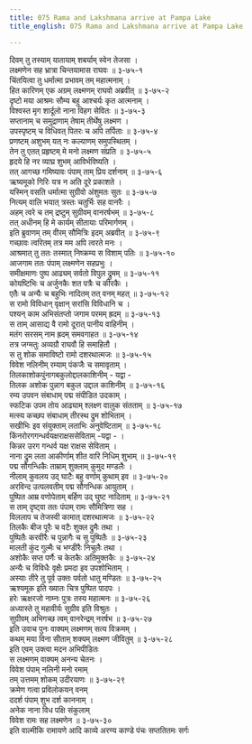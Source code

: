 ```yaml
---
title: 075 Rama and Lakshmana arrive at Pampa Lake
title_english: 075 Rama and Lakshmana arrive at Pampa Lake

---
```


<div class="audioEmbed"  caption="श्रीराम-हरिसीताराममूर्ति-घनपाठिभ्यां वचनम्" src="https://archive.org/download/Ramayana-recitation-Sriram-harisItArAmamUrti-Ghanapaati-v2/Kanda_3/Kanda_3_ARK-075-Rama_Lakshmanayoho_Pampaa_Darshanam.mp3"></div>

दिवम् तु तस्याम् यातायाम् शबर्याम् स्वेन तेजसा ।  
लक्ष्मणेन सह भ्रात्रा चिन्तयामास राघवः ॥ ३-७५-१  
चिंतयित्वा तु धर्मात्मा प्रभावम् तम् महात्मनाम् ।  
हित कारिणम् एक अग्रम् लक्ष्मणम् राघवो अब्रवीत् ॥ ३-७५-२  
दृष्टो मया आश्रमः सौम्य बहु आश्चर्यः कृत आत्मनाम् ।  
विश्वस्त मृग शार्दूलो नाना विहग सेवितः ॥ ३-७५-३  
सप्तानाम् च समुद्राणाम् तेषाम् तीर्थेषु लक्ष्मण ।  
उपस्पृष्टम् च विधिवत् पितरः च अपि तर्पिताः ॥ ३-७५-४  
प्रणष्टम् अशुभम् यत् नः कल्याणम् समुपस्थितम् ।  
तेन तु एतत् प्रहृष्टम् मे मनो लक्ष्मण संप्रति ॥ ३-७५-५  
हृदये हि नर व्याघ्र शुभम् आविर्भविष्यति ।  
तत् आगच्छ गमिष्यावः पंपाम् ताम् प्रिय दर्शनाम् ॥ ३-७५-६  
ऋष्यमूको गिरिः यत्र न अति दूरे प्रकाशते ।  
यस्मिन् वसति धर्मात्मा सुग्रीवो अंशुमतः सुतः ॥ ३-७५-७  
नित्यम् वालि भयात् त्रस्तः चतुर्भिः सह वानरैः ।  
अहम् त्वरे च तम् द्रष्टुम् सुग्रीवम् वानरर्षभम् ॥ ३-७५-८  
तत् अधीनम् हि मे कार्यम् सीतायाः परिमार्गणम् ।  
इति ब्रुवाणम् तम् वीरम् सौमित्रिः इदम् अब्रवीत् ॥ ३-७५-९  
गच्छावः त्वरितम् तत्र मम अपि त्वरते मनः ।  
आश्रमात् तु ततः तस्मात् निष्क्रम्य स विशाम् पतिः ॥ ३-७५-१०  
आजगाम ततः पंपाम् लक्ष्मणेन सहप्रभुः ।  
समीक्षमाणः पुष्प आढ्यम् सर्वतो विपुल द्रुमम् ॥ ३-७५-११  
कोयष्टिभिः च अर्जुनकैः शत पत्रैः च कीरकैः ।  
एतैः च अन्यैः च बहुभिः नादितम् तत् वनम् महत् ॥ ३-७५-१२  
स रामो विविधान् वृक्षान् सरांसि विविधानि च ।  
पश्यन् काम अभिसंतप्तो जगाम परमम् ह्रदम् ॥ ३-७५-१३  
स ताम् आसाद्य वै रामो दूरात् पानीय वाहिनीम् ।  
मतंग सरसम् नाम ह्रदम् समवगाहत ॥ ३-७५-१४  
तत्र जग्मतुः अव्यग्रौ राघवौ हि समाहितौ ।  
स तु शोक समाविष्टो रामो दशरथात्मजः ॥ ३-७५-१५  
विवेश नलिनीम् रम्याम् पंकजैः च समावृताम् ।  
तिलकाशोकपुंनागबकुलोद्दालकाशिनीम् - यद्वा -  
तिलक अशोक पुन्नाग बकुल उद्दाल काशिनीम् ॥ ३-७५-१६  
रम्य उपवन संबाधाम् पद्म संपीडित उदकाम् ।  
स्फटिक उपम तोय आढ्याम् श्लक्ष्ण वालुक संतताम् ॥ ३-७५-१७  
मत्स्य कच्छप संबाधाम् तीरस्थ द्रुम शोभिताम् ।  
सखीभिः इव संयुक्ताम् लताभिः अनुवेष्टिताम् ॥ ३-७५-१८  
किंनरोरगगन्धर्वयक्षराक्षससेविताम् -यद्वा - ।  
किन्नर उरग गन्धर्व यक्ष राक्षस सेविताम् ।  
नाना द्रुम लता आकीर्णाम् शीत वारि निधिम् शुभाम् ॥ ३-७५-१९  
पद्म सौगन्धिकैः ताम्राम् शुक्लाम् कुमुद मण्डलैः ।  
नीलाम् कुवलय उद् घाटैः बहु वर्णाम् कुथाम् इव ॥ ३-७५-२०  
अरविन्द उत्पलवतीम् पद्म सौगन्धिक आयुताम् ।  
पुष्पित आम्र वणोपेताम् बर्हिण उद् घुष्ट नादिताम् ॥ ३-७५-२१  
स ताम् दृष्ट्वा ततः पंपाम् रामः सौमित्रिणा सह ।  
विललाप च तेजस्वी कामात् दशरथात्मजः ॥ ३-७५-२२  
तिलकैः बीज पूरैः च वटैः शुक्ल द्रुमैः तथा ।  
पुष्पितैः करवीरैः च पुन्नागैः च सु पुष्पितैः ॥ ३-७५-२३  
मालती कुंद गुल्मैः च भण्डीरैः निचुलैः तथा ।  
अशोकैः सप्त पर्णैः च केतकैः अतिमुक्तकैः ॥ ३-७५-२४  
अन्यैः च विविधैः वृक्षैः प्रमदा इव उपशोभिताम् ।  
अस्याः तीरे तु पूर्व उक्तः पर्वतो धातु मण्डितः ॥ ३-७५-२५  
ऋश्यमूक इति ख्यातः चित्र पुष्पित पादपः ।  
हरेः ऋक्षरजो नाम्नः पुत्रः तस्य महात्मनः ॥ ३-७५-२६  
अध्यास्ते तु महावीर्यः सुग्रीव इति विश्रुतः ।  
सुग्रीवम् अभिगच्छ त्वम् वानरेन्द्रम् नरर्षभ ॥ ३-७५-२७  
इति उवाच पुनः वाक्यम् लक्ष्मणम् सत्य विक्रमम् ।  
कथम् मया विना सीताम् शक्यम् लक्ष्मण जीवितुम् ॥ ३-७५-२८  
इति एवम् उक्त्वा मदन अभिपीडितः  
स लक्ष्मणम् वाक्यम् अनन्य चेतनः ।  
विवेश पंपाम् नलिनी मनो रमाम्  
तम् उत्तमम् शोकम् उदीरयाणः ॥ ३-७५-२९  
क्रमेण गत्वा प्रविलोकयन् वनम्  
ददर्श पंपाम् शुभ दर्श काननाम् ।  
अनेक नाना विध पक्षि संकुलाम्  
विवेश रामः सह लक्ष्मणेन ॥ ३-७५-३०  
इति वाल्मीकि रामायणे आदि काव्ये अरण्य काण्डे पंचः सप्ततितमः सर्गः